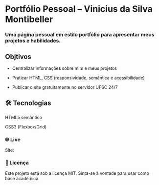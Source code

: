 # Portfólio Pessoal – Vinicius da Silva Montibeller

### Uma página pessoal em estilo portfólio para apresentar meus projetos e habilidades.

## Objtivos

- Centralizar informações sobre mim e meus projetos

- Praticar HTML, CSS (responsividade, semântica e acessibilidade)

- Publicar o site gratuitamente no servidor UFSC 24/7


## 🛠️ Tecnologias

HTML5 semântico

CSS3 (Flexbox/Grid)

### 🌐 Live

Site: 

### 📄 Licença

Este projeto está sob a licença MIT. Sinta-se à vontade para usar como base acadêmica.